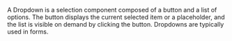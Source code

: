 A Dropdown is a selection component composed of a button and a list of options. The button displays the current selected item or a placeholder, and the list is visible on demand by clicking the button. Dropdowns are typically used in forms.
